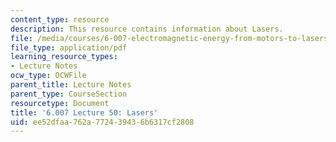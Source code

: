 ```yaml
---
content_type: resource
description: This resource contains information about Lasers.
file: /media/courses/6-007-electromagnetic-energy-from-motors-to-lasers-spring-2011/ee52dfaa762a772439436b6317cf2808_MIT6_007S11_lec50.pdf
file_type: application/pdf
learning_resource_types:
- Lecture Notes
ocw_type: OCWFile
parent_title: Lecture Notes
parent_type: CourseSection
resourcetype: Document
title: '6.007 Lecture 50: Lasers'
uid: ee52dfaa-762a-7724-3943-6b6317cf2808
---
```

